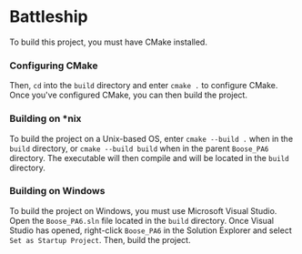 # Battleship

To build this project, you must have CMake installed.

### Configuring CMake

Then, `cd` into the `build` directory and enter `cmake .` to configure CMake. Once you've configured CMake, you can then build the project.

### Building on *nix

To build the project on a Unix-based OS, enter `cmake --build .` when in the `build` directory, or `cmake --build build` when in the parent `Boose_PA6` directory. The executable will then compile and will be located in the `build` directory.

### Building on Windows

To build the project on Windows, you must use Microsoft Visual Studio. Open the `Boose_PA6.sln` file located in the `build` directory. Once Visual Studio has opened, right-click `Boose_PA6` in the Solution Explorer and select `Set as Startup Project`. Then, build the project.